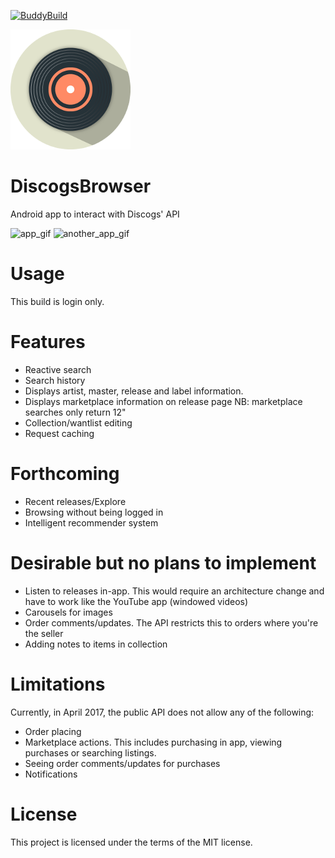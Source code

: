 [![BuddyBuild](https://dashboard.buddybuild.com/api/statusImage?appID=58ff64f23f33870001d2e016&branch=master&build=latest)](https://dashboard.buddybuild.com/apps/58ff64f23f33870001d2e016/build/latest?branch=master)

![app_logo](app/src/main/res/drawable-xxxhdpi/ic_app.png)

# DiscogsBrowser
Android app to interact with Discogs' API

![app_gif](https://media.giphy.com/media/UHn06Zh8EBCGA/giphy.gif) ![another_app_gif](https://media.giphy.com/media/3IH00o747keju/giphy.gif)

# Usage

This build is login only.

# Features

* Reactive search
* Search history
* Displays artist, master, release and label information.
* Displays marketplace information on release page NB: marketplace searches only return 12"
* Collection/wantlist editing
* Request caching

# Forthcoming

* Recent releases/Explore
* Browsing without being logged in
* Intelligent recommender system 

# Desirable but no plans to implement

* Listen to releases in-app. This would require an architecture change and have to work like the YouTube app (windowed videos)
* Carousels for images
* Order comments/updates. The API restricts this to orders where you're the seller
* Adding notes to items in collection

# Limitations

Currently, in April 2017, the public API does not allow any of the following:
* Order placing
* Marketplace actions. This includes purchasing in app, viewing purchases or searching listings.
* Seeing order comments/updates for purchases
* Notifications

# License

This project is licensed under the terms of the MIT license.
